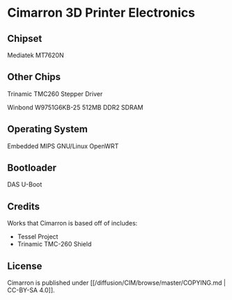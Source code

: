 # Cimarron 3D Printer Electronics

## Chipset

Mediatek MT7620N

## Other Chips

Trinamic TMC260 Stepper Driver

Winbond W9751G6KB-25 512MB DDR2 SDRAM

## Operating System

Embedded MIPS GNU/Linux OpenWRT

## Bootloader

DAS U-Boot

## Credits

Works that Cimarron is based off of includes:

 - Tessel Project
 - Trinamic TMC-260 Shield

## License

Cimarron is published under [[/diffusion/CIM/browse/master/COPYING.md | CC-BY-SA 4.0]].
